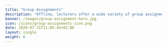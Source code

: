 ```yaml
---
title: "Group Assignments"
description: "Offline, lecturers offer a wide variety of group assignments. The lecturer’s focus is to support, encourage and assess collaborative skills and products for (sub)groups up to 6 students. The goals for students are to*** create results in a collaborative manner***. Let’s take this online!"
banner: /images/group-assignment-hero.jpg
icon: /icons/group-assignments-icon.png
date: 2020-07-31T11:05:44+02:00
layout: single
weight: 6
---
```

